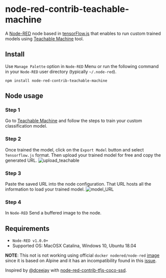 # node-red-contrib-teachable-machine
A [Node-RED](https://nodered.org) node based in [tensorFlow.js](https://www.tensorflow.org/js) that enables to run custom trained models using [Teachable Machine](https://teachablemachine.withgoogle.com/train/image) tool.

## Install
Use `Manage Palette` option in `Node-RED` Menu or run the following command in your `Node-RED` user directory (typically `~/.node-red`).
```
npm install node-red-contrib-teachable-machine
```

## Node usage
### Step 1
Go to [Teachable Machine](https://teachablemachine.withgoogle.com/train/image) and follow the steps to train your custom classification model.

### Step 2 
Once trained the model, click on the `Export Model` button and select `Tensorflow.js` format. Then upload your trained model for free and copy the generated URL. 
![upload_teachable](https://user-images.githubusercontent.com/37800834/79056723-8431a100-7c59-11ea-9488-346f4f8e6004.png)

### Step 3
Paste the saved URL into the node configuration. That URL hosts all the information to load your trained model.
![model_URL](https://user-images.githubusercontent.com/37800834/79056644-ec33b780-7c58-11ea-9b69-8e8d4fbfda0c.png)

### Step 4 
In `Node-RED` Send a buffered image to the node.

## Requirements
* `Node-RED v1.0.0+`
* Supported OS: MacOSX Catalina, Windows 10, Ubuntu 18.04

**NOTE**: This not is not working using official `docker nodered/node-red` [image](https://hub.docker.com/r/nodered/node-red/) since it is based on Alpine and it has an incompatibility found in this [issue](https://github.com/tensorflow/tfjs/issues/1425).

Inspired by [@dceejay](https://github.com/dceejay) with [node-red-contrib-tfjs-coco-ssd](https://github.com/dceejay/tfjs-coco-ssd/).